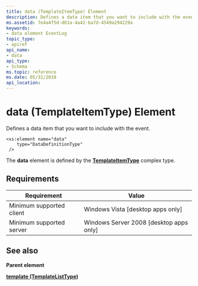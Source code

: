 ```yaml
---
title: data (TemplateItemType) Element
description: Defines a data item that you want to include with the event.
ms.assetid: 7e4a4f5d-d61a-4a42-ba7d-4549a294229a
keywords:
- data element EventLog
topic_type:
- apiref
api_name:
- data
api_type:
- Schema
ms.topic: reference
ms.date: 05/31/2018
api_location: 
---
```


# data (TemplateItemType) Element

Defines a data item that you want to include with the event.

``` syntax
<xs:element name="data"
    type="DataDefinitionType"
 />
```

The **data** element is defined by the [**TemplateItemType**](eventmanifestschema-templateitemtype-complextype.md) complex type.

## Requirements



| Requirement | Value |
|-------------------------------------|------------------------------------------------------|
| Minimum supported client<br/> | Windows Vista \[desktop apps only\]<br/>       |
| Minimum supported server<br/> | Windows Server 2008 \[desktop apps only\]<br/> |



## See also

<dl> <dt>

**Parent element**
</dt> <dt>

[**template (TemplateListType)**](eventmanifestschema-template-templatelisttype-element.md)
</dt> </dl>

 

 





